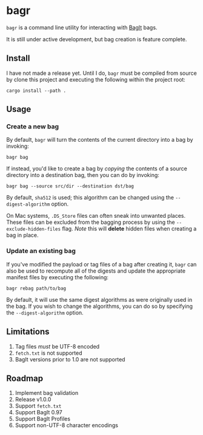 # bagr

`bagr` is a command line utility for interacting with
[BagIt](https://datatracker.ietf.org/doc/html/rfc8493) bags.

It is still under active development, but bag creation is feature
complete.

## Install

I have not made a release yet. Until I do, `bagr` must be compiled
from source by clone this project and executing the following within
the project root:

``` shell
cargo install --path .
```

## Usage

### Create a new bag

By default, `bagr` will turn the contents of the current directory
into a bag by invoking:

``` shell
bagr bag
```

If instead, you'd like to create a bag by _copying_ the contents of a
source directory into a destination bag, then you can do by invoking:

``` shell
bagr bag --source src/dir --destination dst/bag
```

By default, `sha512` is used; this algorithm can be changed using the
`--digest-algorithm` option.

On Mac systems, `.DS_Store` files can often sneak into unwanted
places. These files can be excluded from the bagging process by using
the `--exclude-hidden-files` flag. _Note_ this will **delete** hidden
files when creating a bag in place.

### Update an existing bag

If you've modified the payload or tag files of a bag after creating
it, `bagr` can also be used to recompute all of the digests and update
the appropriate manifest files by executing the following:

``` shell
bagr rebag path/to/bag
```

By default, it will use the same digest algorithms as were originally
used in the bag. If you wish to change the algorithms, you can do so
by specifying the `--digest-algorithm` option.

## Limitations

1. Tag files _must_ be UTF-8 encoded
2. `fetch.txt` is not supported
3. BagIt versions prior to 1.0 are not supported

## Roadmap

1. Implement bag validation
2. Release v1.0.0
3. Support `fetch.txt`
4. Support BagIt 0.97
5. Support BagIt Profiles
6. Support non-UTF-8 character encodings
